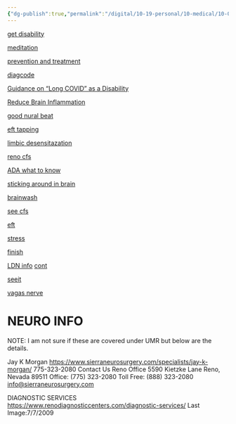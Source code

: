 ```yaml
---
{"dg-publish":true,"permalink":"/digital/10-19-personal/10-medical/10-02-long-covid/01-links/","noteIcon":""}
---
```



[get disability](https://howtogeton.wordpress.com/)

[meditation](https://www.youtube.com/watch?v=SzkwT6-h31Y)

[prevention and treatment](https://www.covidcaregroup.org/blog/covid-19-prevention-and-treatment)

[diagcode](https://www.icd10data.com/ICD10CM/Codes/U00-U85/U00-U49/U09-/U09.9)

[Guidance on “Long COVID” as a Disability](https://www.hhs.gov/civil-rights/for-providers/civil-rights-covid19/guidance-long-covid-disability/index.html)

[Reduce Brain Inflammation](https://drruscio.com/reduce-brain-inflammation/)

[good nural beat](https://www.youtube.com/watch?v=UfcAVejslrU)

[eft tapping](https://www.healthline.com/health/eft-tapping)

[limbic desensitazation](https://www.ei-resource.org/treatment-options/treatment-information/brain-retraining-amygdala-and-limbic-system-desensitization/)

[reno cfs](https://www.sierraintegrative.com/chronic-fatigue-depression-treatment)

[ADA what to know](https://www.eeoc.gov/wysk/what-you-should-know-about-covid-19-and-ada-rehabilitation-act-and-other-eeo-laws)

[sticking around in brain](https://www.reddit.com/r/covidlonghaulers/comments/12vmstw/comment/jhcgnpb/?utm_source=share&utm_medium=ios_app&utm_name=ioscss&utm_content=1&utm_term=10&context=3)


[brainwash](https://www.youtube.com/watch?v=4qykb6jKXdo)

[see cfs](https://youtu.be/DU0UgWGyi0A)

[eft](https://www.youtube.com/watch?v=TnbRcO43CD8)


[stress](https://www.youtube.com/watch?v=BfdvbZFXbNA)


[finish](https://www.youtube.com/watch?v=1xk2wA4GrdE)


[LDN info](https://www.youtube.com/watch?v=lfKmGD2qM3c&ab_channel=YoungerLab)
[cont](https://www.youtube.com/watch?v=B_9jMB6SYmg&ab_channel=LDNResearchTrust-LowDoseNaltrexone)

[seeit](https://www.youtube.com/watch?v=DU0UgWGyi0A)

[vagas nerve](https://www.youtube.com/watch?v=zUx5kLFyx-M)



# NEURO INFO
NOTE: I am not sure if these are covered under UMR but below are the details.

Jay K Morgan
https://www.sierraneurosurgery.com/specialists/jay-k-morgan/
775-323-2080
Contact Us
Reno Office
5590 Kietzke Lane
Reno, Nevada 89511
Office: (775) 323-2080
Toll Free: (888) 323-2080
info@sierraneurosurgery.com






DIAGNOSTIC SERVICES
https://www.renodiagnosticcenters.com/diagnostic-services/
Last Image:7/7/2009


